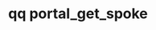 ---
category: portal
command: portal_get_spoke
optional_options:
- alternate:
  - --id
  help: Spoke portal ID
  name: -i
  required: true
- alternate:
  - --json
  help: Pretty-print JSON
  name: -j
  required: false
permalink: /qq-cli-command-guide/portal/portal_get_spoke.html
positional_options: []
sidebar: qq_cli_command_reference_sidebar
summary: This section explains how to use the <code>qq portal_get_spoke</code> command.
synopsis: Get the configuration and state for the specified spoke portal
title: qq portal_get_spoke
usage: qq portal_get_spoke [-h] -i ID [-j]
zendesk_source: qq CLI Command Guide

---